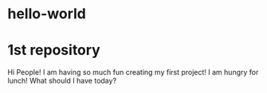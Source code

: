 # hello-world
1st repository 
===============

Hi People!
I am having so much fun creating my first project!
I am hungry for lunch!  What should I have today?
